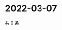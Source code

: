 # 2022-03-07

共 0 条

<!-- BEGIN WEIBO -->
<!-- 最后更新时间 Mon Mar 07 2022 00:11:56 GMT+0800 (China Standard Time) -->

<!-- END WEIBO -->
